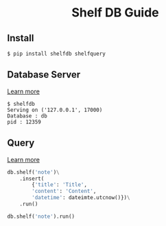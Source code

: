 <h1 class="color-p" style="text-align: center;">Shelf DB Guide</h2>

<h2 id="install">Install</h2>

```shell
$ pip install shelfdb shelfquery
```

<h2>Database Server</h2>
<a class="learn-more" href="/shelfdb/guide/server/">Learn more</a>

```shell
$ shelfdb
Serving on ('127.0.0.1', 17000)
Database : db
pid : 12359
```

<h2>Query</h2>
<a class="learn-more" href="/guide/query.html">Learn more</a>

```python
db.shelf('note')\
    .insert(
        {'title': 'Title',
        'content': 'Content',
        'datetime': dateimte.utcnow()})\
    .run()

db.shelf('note').run()
```